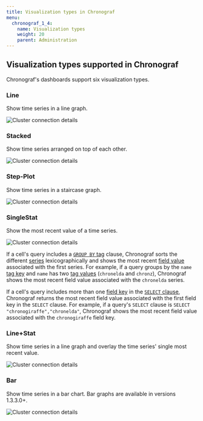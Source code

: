 ```yaml
---
title: Visualization types in Chronograf
menu:
  chronograf_1_4:
    name: Visualization types
    weight: 20
    parent: Administration
---
```


## Visualization types supported in Chronograf

Chronograf's dashboards support six visualization types.

### Line
Show time series in a line graph.

![Cluster connection details](/img/chronograf/v1.4/faq-viz-line.png)

### Stacked
Show time series arranged on top of each other.

![Cluster connection details](/img/chronograf/v1.4/faq-viz-stacked.png)

### Step-Plot
Show time series in a staircase graph.

![Cluster connection details](/img/chronograf/v1.4/faq-viz-step.png)

### SingleStat
Show the most recent value of a time series.

![Cluster connection details](/img/chronograf/v1.4/faq-viz-single.png)

If a cell's query includes a [`GROUP BY` tag](/influxdb/latest/query_language/data_exploration/#group-by-tags) clause, Chronograf sorts the different [series](/influxdb/latest/concepts/glossary/#series) lexicographically and shows the most recent [field value](/influxdb/latest/concepts/glossary/#field-value) associated with the first series.
For example, if a query groups by the `name` [tag key](/influxdb/latest/concepts/glossary/#tag-key) and `name` has two [tag values](/influxdb/latest/concepts/glossary/#tag-value) (`chronelda` and `chronz`), Chronograf shows the most recent field value associated with the `chronelda` series.

If a cell's query includes more than one [field key](/influxdb/latest/concepts/glossary/#field-key) in the [`SELECT` clause](/influxdb/latest/query_language/data_exploration/#select-clause), Chronograf returns the most recent field value associated with the first field key in the `SELECT` clause.
For example, if a query's `SELECT` clause is `SELECT "chronogiraffe","chronelda"`, Chronograf shows the most recent field value associated with the `chronogiraffe` field key.

### Line+Stat
Show time series in a line graph and overlay the time series' single most recent value.

![Cluster connection details](/img/chronograf/v1.4/faq-viz-linesingle.png)

### Bar
Show time series in a bar chart.
Bar graphs are available in versions 1.3.3.0+.

![Cluster connection details](/img/chronograf/v1.4/faq-viz-bar.png)
